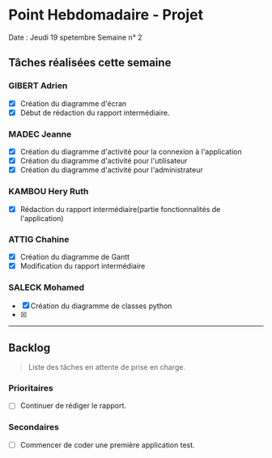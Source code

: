 # Point Hebdomadaire - Projet

Date : Jeudi 19 spetembre
Semaine n° 2

## Tâches réalisées cette semaine

### GIBERT Adrien

- [x] Création du diagramme d'écran
- [x] Début de rédaction du rapport intermédiaire.

### MADEC Jeanne

- [x] Création du diagramme d'activité pour la connexion à l'application
- [x] Création du diagramme d'activité pour l'utilisateur
- [x] Création du diagramme d'activité pour l'administrateur

### KAMBOU Hery Ruth
- [x] Rédaction du rapport intermédiaire(partie fonctionnalités de l'application)
### ATTIG Chahine

- [x] Création du diagramme de Gantt
- [x] Modification du rapport intermédiaire

### SALECK Mohamed
- [x] Création du diagramme de classes python
- [x] 
---

## Backlog

> Liste des tâches en attente de prise en charge.

### Prioritaires

- [ ] Continuer de rédiger le rapport.

### Secondaires

- [ ] Commencer de coder une première application test.
